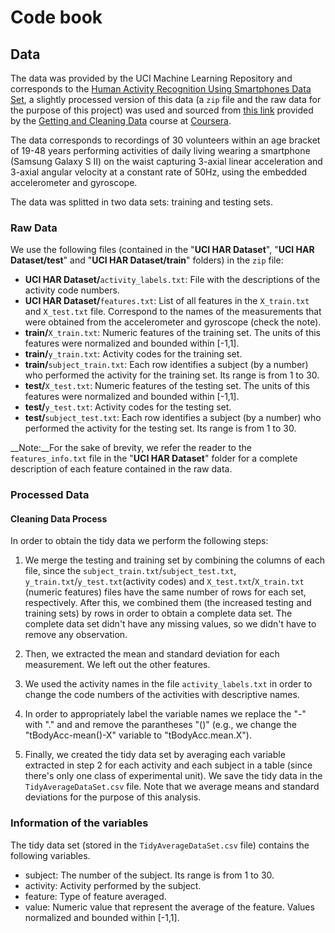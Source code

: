 # Code book

## Data

The data was provided by the UCI Machine Learning Repository and corresponds to the [Human Activity Recognition Using Smartphones Data Set](http://archive.ics.uci.edu/ml/datasets/Human+Activity+Recognition+Using+Smartphones), a slightly processed version of this data (a `zip` file and the raw data for the purpose of this project) was used and sourced from [this link](https://d396qusza40orc.cloudfront.net/getdata%2Fprojectfiles%2FUCI%20HAR%20Dataset.zip) provided by the [Getting and Cleaning Data](https://www.coursera.org/course/getdata) course at [Coursera](https://www.coursera.org/).  

The data corresponds to recordings of 30 volunteers within an age bracket of 19-48 years performing activities of daily living wearing a smartphone (Samsung Galaxy S II) on the waist capturing 3-axial linear acceleration and 3-axial angular velocity at a constant rate of 50Hz, using the embedded accelerometer and gyroscope.

The data was splitted in two data sets: training and testing sets.

### Raw Data

We use the following files (contained in the "__UCI HAR Dataset__", "__UCI HAR Dataset/test__" and "__UCI HAR Dataset/train__" folders) in the `zip` file:

* __UCI HAR Dataset/__`activity_labels.txt`: File with the descriptions of the activity code numbers.
* __UCI HAR Dataset/__`features.txt`: List of all features in the `X_train.txt` and `X_test.txt` file. Correspond to the names of the measurements that were obtained from the accelerometer and gyroscope (check the note).
* __train/__`X_train.txt`: Numeric features of the training set. The units of this features were normalized and bounded within [-1,1].
* __train/__`y_train.txt`: Activity codes for the training set.
* __train/__`subject_train.txt`: Each row identifies a subject (by a number) who performed the activity for the training set. Its range is from 1 to 30.
* __test/__`X_test.txt`: Numeric features of the testing set. The units of this features were normalized and bounded within [-1,1].
* __test/__`y_test.txt`: Activity codes for the testing set.
* __test/__`subject_test.txt`: Each row identifies a subject (by a number) who performed the activity for the testing set. Its range is from 1 to 30.

__Note:__For the sake of brevity, we refer the reader to the `features_info.txt` file in the "__UCI HAR Dataset__" folder for a  complete description of each feature contained in the raw data.

### Processed Data
#### Cleaning Data Process
In order to obtain the tidy data we perform the following steps:  

1. We merge the testing and training set by combining the columns of each file, since the `subject_train.txt`/`subject_test.txt`, `y_train.txt`/`y_test.txt`(activity codes) and `X_test.txt`/`X_train.txt` (numeric features) files have the same number of rows for each set, respectively.  After this, we combined them (the increased testing and training sets) by rows in order to obtain a complete data set.  The complete data set didn't have any missing values, so we didn't have to remove any observation.

2. Then, we extracted the mean and standard deviation for each measurement.  We left out the other features.

3. We used the activity names in the file `activity_labels.txt` in order to change the code numbers of the activities with descriptive names.

4. In order to appropriately label the variable names we replace the "-" with "." and and remove the parantheses "()" (e.g., we change the "tBodyAcc-mean()-X" variable to "tBodyAcc.mean.X").

5. Finally, we created the tidy data set by averaging each variable extracted in step 2 for each activity and each subject in a table (since there's only one class of experimental unit).  We save the tidy data in the `TidyAverageDataSet.csv` file.  Note that we average means and standard deviations for the purpose of this analysis.

### Information of the variables
The tidy data set (stored in the `TidyAverageDataSet.csv` file) contains the following variables.

* subject: The number of the subject. Its range is from 1 to 30.
* activity: Activity performed by the subject. 
* feature: Type of feature averaged.
* value: Numeric value that represent the average of the feature.  Values normalized and bounded within [-1,1].